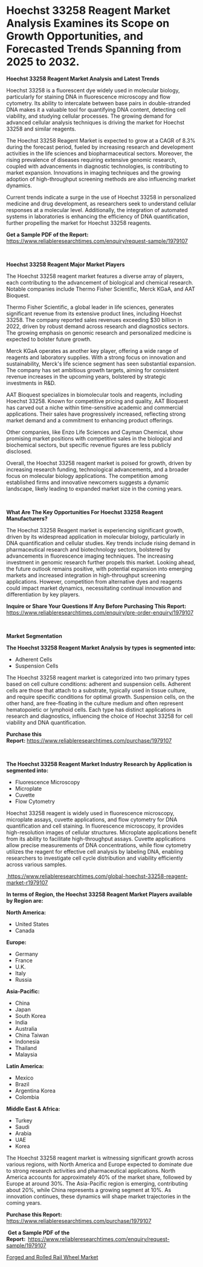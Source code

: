 <p><h1>Hoechst 33258 Reagent Market Analysis Examines its Scope on Growth Opportunities, and Forecasted Trends Spanning from 2025 to 2032.</h1></p><p><strong>Hoechst 33258 Reagent Market Analysis and Latest Trends</strong></p>
<p><p>Hoechst 33258 is a fluorescent dye widely used in molecular biology, particularly for staining DNA in fluorescence microscopy and flow cytometry. Its ability to intercalate between base pairs in double-stranded DNA makes it a valuable tool for quantifying DNA content, detecting cell viability, and studying cellular processes. The growing demand for advanced cellular analysis techniques is driving the market for Hoechst 33258 and similar reagents.</p><p>The Hoechst 33258 Reagent Market is expected to grow at a CAGR of 8.3% during the forecast period, fueled by increasing research and development activities in the life sciences and biopharmaceutical sectors. Moreover, the rising prevalence of diseases requiring extensive genomic research, coupled with advancements in diagnostic technologies, is contributing to market expansion. Innovations in imaging techniques and the growing adoption of high-throughput screening methods are also influencing market dynamics.</p><p>Current trends indicate a surge in the use of Hoechst 33258 in personalized medicine and drug development, as researchers seek to understand cellular responses at a molecular level. Additionally, the integration of automated systems in laboratories is enhancing the efficiency of DNA quantification, further propelling the market for Hoechst 33258 reagents.</p></p>
<p><strong>Get a Sample PDF of the Report:&nbsp;</strong> <a href="https://www.reliableresearchtimes.com/enquiry/request-sample/1979107?utm_campaign=1581&utm_medium=2&utm_source=Github&utm_content=ia&utm_term=28032025&utm_id=hoechst-33258-reagent">https://www.reliableresearchtimes.com/enquiry/request-sample/1979107</a></p>
<p>&nbsp;</p>
<p><strong>Hoechst 33258 Reagent Major Market Players</strong></p>
<p><p>The Hoechst 33258 reagent market features a diverse array of players, each contributing to the advancement of biological and chemical research. Notable companies include Thermo Fisher Scientific, Merck KGaA, and AAT Bioquest.</p><p>Thermo Fisher Scientific, a global leader in life sciences, generates significant revenue from its extensive product lines, including Hoechst 33258. The company reported sales revenues exceeding $30 billion in 2022, driven by robust demand across research and diagnostics sectors. The growing emphasis on genomic research and personalized medicine is expected to bolster future growth.</p><p>Merck KGaA operates as another key player, offering a wide range of reagents and laboratory supplies. With a strong focus on innovation and sustainability, Merck's life science segment has seen substantial expansion. The company has set ambitious growth targets, aiming for consistent revenue increases in the upcoming years, bolstered by strategic investments in R&D.</p><p>AAT Bioquest specializes in biomolecular tools and reagents, including Hoechst 33258. Known for competitive pricing and quality, AAT Bioquest has carved out a niche within time-sensitive academic and commercial applications. Their sales have progressively increased, reflecting strong market demand and a commitment to enhancing product offerings.</p><p>Other companies, like Enzo Life Sciences and Cayman Chemical, show promising market positions with competitive sales in the biological and biochemical sectors, but specific revenue figures are less publicly disclosed.</p><p>Overall, the Hoechst 33258 reagent market is poised for growth, driven by increasing research funding, technological advancements, and a broader focus on molecular biology applications. The competition among established firms and innovative newcomers suggests a dynamic landscape, likely leading to expanded market size in the coming years.</p></p>
<p>&nbsp;</p>
<p><strong>What Are The Key Opportunities For Hoechst 33258 Reagent Manufacturers?</strong></p>
<p><p>The Hoechst 33258 Reagent market is experiencing significant growth, driven by its widespread application in molecular biology, particularly in DNA quantification and cellular studies. Key trends include rising demand in pharmaceutical research and biotechnology sectors, bolstered by advancements in fluorescence imaging techniques. The increasing investment in genomic research further propels this market. Looking ahead, the future outlook remains positive, with potential expansion into emerging markets and increased integration in high-throughput screening applications. However, competition from alternative dyes and reagents could impact market dynamics, necessitating continual innovation and differentiation by key players.</p></p>
<p><strong>Inquire or Share Your Questions If Any Before Purchasing This Report:</strong> <a href="https://www.reliableresearchtimes.com/enquiry/pre-order-enquiry/1979107?utm_campaign=1581&utm_medium=2&utm_source=Github&utm_content=ia&utm_term=28032025&utm_id=hoechst-33258-reagent">https://www.reliableresearchtimes.com/enquiry/pre-order-enquiry/1979107</a></p>
<p>&nbsp;</p>
<p><strong>Market Segmentation</strong></p>
<p><strong>The Hoechst 33258 Reagent Market Analysis by types is segmented into:</strong></p>
<p><ul><li>Adherent Cells</li><li>Suspension Cells</li></ul></p>
<p><p>The Hoechst 33258 reagent market is categorized into two primary types based on cell culture conditions: adherent and suspension cells. Adherent cells are those that attach to a substrate, typically used in tissue culture, and require specific conditions for optimal growth. Suspension cells, on the other hand, are free-floating in the culture medium and often represent hematopoietic or lymphoid cells. Each type has distinct applications in research and diagnostics, influencing the choice of Hoechst 33258 for cell viability and DNA quantification.</p></p>
<p><strong>Purchase this Report:&nbsp;</strong><a href="https://www.reliableresearchtimes.com/purchase/1979107?utm_campaign=1581&utm_medium=2&utm_source=Github&utm_content=ia&utm_term=28032025&utm_id=hoechst-33258-reagent">https://www.reliableresearchtimes.com/purchase/1979107</a></p>
<p>&nbsp;</p>
<p><strong>The Hoechst 33258 Reagent Market Industry Research by Application is segmented into:</strong></p>
<p><ul><li>Fluorescence Microscopy</li><li>Microplate</li><li>Cuvette</li><li>Flow Cytometry</li></ul></p>
<p><p>Hoechst 33258 reagent is widely used in fluorescence microscopy, microplate assays, cuvette applications, and flow cytometry for DNA quantification and cell staining. In fluorescence microscopy, it provides high-resolution images of cellular structures. Microplate applications benefit from its ability to facilitate high-throughput assays. Cuvette applications allow precise measurements of DNA concentrations, while flow cytometry utilizes the reagent for effective cell analysis by labeling DNA, enabling researchers to investigate cell cycle distribution and viability efficiently across various samples.</p></p>
<p><a href="https://www.reliableresearchtimes.com/global-hoechst-33258-reagent-market-r1979107?utm_campaign=1581&utm_medium=2&utm_source=Github&utm_content=ia&utm_term=28032025&utm_id=hoechst-33258-reagent">&nbsp;https://www.reliableresearchtimes.com/global-hoechst-33258-reagent-market-r1979107</a></p>
<p><strong>In terms of Region, the Hoechst 33258 Reagent Market Players available by Region are:</strong></p>
<p>
    <p> <strong> North America: </strong>
        <ul>
            <li>United States</li>
            <li>Canada</li>
        </ul>
        </p> 
    <p> <strong> Europe: </strong>
        <ul>
            <li>Germany</li>
            <li>France</li>
            <li>U.K.</li>
            <li>Italy</li>
            <li>Russia</li>
        </ul>
        </p> 
    <p> <strong> Asia-Pacific: </strong>
        <ul>
            <li>China</li>
            <li>Japan</li>
            <li>South Korea</li>
            <li>India</li>
            <li>Australia</li>
            <li>China Taiwan</li>
            <li>Indonesia</li>
            <li>Thailand</li>
            <li>Malaysia</li>
        </ul>
        </p> 
    <p> <strong> Latin America: </strong>
        <ul>
            <li>Mexico</li>
            <li>Brazil</li>
            <li>Argentina Korea</li>
            <li>Colombia</li>
        </ul>
        </p> 
    <p> <strong> Middle East & Africa: </strong>
        <ul>
            <li>Turkey</li>
            <li>Saudi</li>
            <li>Arabia</li>
            <li>UAE</li>
            <li>Korea</li>
        </ul>
    </p>
    </p>
<p><p>The Hoechst 33258 reagent market is witnessing significant growth across various regions, with North America and Europe expected to dominate due to strong research activities and pharmaceutical applications. North America accounts for approximately 40% of the market share, followed by Europe at around 30%. The Asia-Pacific region is emerging, contributing about 20%, while China represents a growing segment at 10%. As innovation continues, these dynamics will shape market trajectories in the coming years.</p></p>
<p><strong>Purchase this Report: </strong><a href="https://www.reliableresearchtimes.com/purchase/1979107?utm_campaign=1581&utm_medium=2&utm_source=Github&utm_content=ia&utm_term=28032025&utm_id=hoechst-33258-reagent">https://www.reliableresearchtimes.com/purchase/1979107</a></p>
<p>&nbsp;<strong>Get a Sample PDF of the Report:&nbsp;&nbsp;</strong><a href="https://www.reliableresearchtimes.com/enquiry/request-sample/1979107?utm_campaign=1581&utm_medium=2&utm_source=Github&utm_content=ia&utm_term=28032025&utm_id=hoechst-33258-reagent">https://www.reliableresearchtimes.com/enquiry/request-sample/1979107</a></p>
<p><strong></strong></p>
<p><p><a href="https://github.com/ajegiobitsa/Market-Research-Report-List-1/blob/main/forged-and-rolled-rail-wheel-market.md?utm_campaign=1581&utm_medium=2&utm_source=Github&utm_content=ia&utm_term=28032025&utm_id=hoechst-33258-reagent">Forged and Rolled Rail Wheel Market</a></p></p>